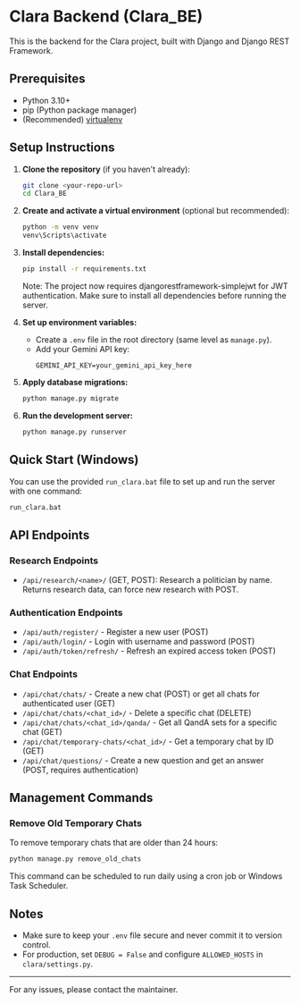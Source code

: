 # Clara Backend (Clara_BE)

This is the backend for the Clara project, built with Django and Django REST Framework.

## Prerequisites
- Python 3.10+
- pip (Python package manager)
- (Recommended) [virtualenv](https://virtualenv.pypa.io/en/latest/)

## Setup Instructions

1. **Clone the repository** (if you haven't already):
   ```sh
   git clone <your-repo-url>
   cd Clara_BE
   ```

2. **Create and activate a virtual environment** (optional but recommended):
   ```sh
   python -m venv venv
   venv\Scripts\activate
   ```

3. **Install dependencies:**
   ```sh
   pip install -r requirements.txt
   ```

   Note: The project now requires djangorestframework-simplejwt for JWT authentication. Make sure to install all dependencies before running the server.

4. **Set up environment variables:**
   - Create a `.env` file in the root directory (same level as `manage.py`).
   - Add your Gemini API key:
     ```env
     GEMINI_API_KEY=your_gemini_api_key_here
     ```

5. **Apply database migrations:**
   ```sh
   python manage.py migrate
   ```

6. **Run the development server:**
   ```sh
   python manage.py runserver
   ```

## Quick Start (Windows)
You can use the provided `run_clara.bat` file to set up and run the server with one command:

```bat
run_clara.bat
```

## API Endpoints

### Research Endpoints
- `/api/research/<name>/` (GET, POST): Research a politician by name. Returns research data, can force new research with POST.

### Authentication Endpoints
- `/api/auth/register/` - Register a new user (POST)
- `/api/auth/login/` - Login with username and password (POST)
- `/api/auth/token/refresh/` - Refresh an expired access token (POST)

### Chat Endpoints
- `/api/chat/chats/` - Create a new chat (POST) or get all chats for authenticated user (GET)
- `/api/chat/chats/<chat_id>/` - Delete a specific chat (DELETE)
- `/api/chat/chats/<chat_id>/qanda/` - Get all QandA sets for a specific chat (GET)
- `/api/chat/temporary-chats/<chat_id>/` - Get a temporary chat by ID (GET)
- `/api/chat/questions/` - Create a new question and get an answer (POST, requires authentication)

## Management Commands

### Remove Old Temporary Chats
To remove temporary chats that are older than 24 hours:
```sh
python manage.py remove_old_chats
```
This command can be scheduled to run daily using a cron job or Windows Task Scheduler.

## Notes
- Make sure to keep your `.env` file secure and never commit it to version control.
- For production, set `DEBUG = False` and configure `ALLOWED_HOSTS` in `clara/settings.py`.

---

For any issues, please contact the maintainer.
